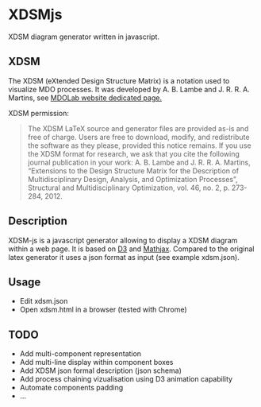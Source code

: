 # XDSMjs
XDSM diagram generator written in javascript. 

## XDSM
The XDSM (eXtended Design Structure Matrix) is a notation used to visualize MDO processes. 
It was developed by A. B. Lambe and J. R. R. A. Martins, see [MDOLab website dedicated page.](http://mdolab.engin.umich.edu/content/xdsm-overview)

XDSM permission:

> The XDSM LaTeX source and generator files are provided as-is and free of charge. Users are free to download, modify, and redistribute the software as they please, provided this notice remains. 
> If you use the XDSM format for research, we ask that you cite the following journal publication in your work:
> A. B. Lambe and J. R. R. A. Martins, “Extensions to the Design Structure Matrix for the Description of Multidisciplinary Design, Analysis, and Optimization Processes”, Structural and Multidisciplinary Optimization, vol. 46, no. 2, p. 273-284, 2012.

## Description
XDSM-js is a javascript generator allowing to display a XDSM diagram within a web page. 
It is based on [D3](https://d3js.org/) and [Mathjax](https://www.mathjax.org/).
Compared to the original latex generator it uses a json format as input (see example xdsm.json).

## Usage
* Edit xdsm.json
* Open xdsm.html in a browser (tested with Chrome)

## TODO
* Add multi-component representation
* Add multi-line display within component boxes 
* Add XDSM json formal description (json schema)
* Add process chaining vizualisation using D3 animation capability
* Automate components padding 
* ...
